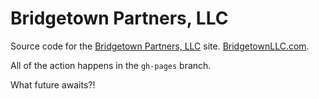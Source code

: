 Bridgetown Partners, LLC
===

Source code for the [Bridgetown Partners, LLC](http://bridgetownllc.com) site. [BridgetownLLC.com](http://bridgetownllc.com).

All of the action happens in the `gh-pages` branch.

What future awaits?!
